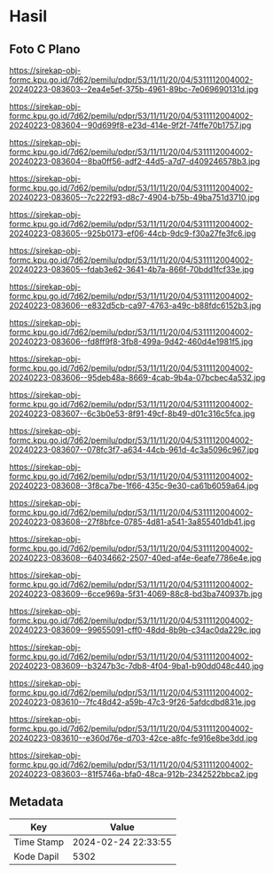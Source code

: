 # Hasil

## Foto C Plano

https://sirekap-obj-formc.kpu.go.id/7d62/pemilu/pdpr/53/11/11/20/04/5311112004002-20240223-083603--2ea4e5ef-375b-4961-89bc-7e069690131d.jpg

https://sirekap-obj-formc.kpu.go.id/7d62/pemilu/pdpr/53/11/11/20/04/5311112004002-20240223-083604--90d699f8-e23d-414e-9f2f-74ffe70b1757.jpg

https://sirekap-obj-formc.kpu.go.id/7d62/pemilu/pdpr/53/11/11/20/04/5311112004002-20240223-083604--8ba0ff56-adf2-44d5-a7d7-d409246578b3.jpg

https://sirekap-obj-formc.kpu.go.id/7d62/pemilu/pdpr/53/11/11/20/04/5311112004002-20240223-083605--7c222f93-d8c7-4904-b75b-49ba751d3710.jpg

https://sirekap-obj-formc.kpu.go.id/7d62/pemilu/pdpr/53/11/11/20/04/5311112004002-20240223-083605--925b0173-ef06-44cb-9dc9-f30a27fe3fc6.jpg

https://sirekap-obj-formc.kpu.go.id/7d62/pemilu/pdpr/53/11/11/20/04/5311112004002-20240223-083605--fdab3e62-3641-4b7a-866f-70bdd1fcf33e.jpg

https://sirekap-obj-formc.kpu.go.id/7d62/pemilu/pdpr/53/11/11/20/04/5311112004002-20240223-083606--e832d5cb-ca97-4763-a49c-b88fdc6152b3.jpg

https://sirekap-obj-formc.kpu.go.id/7d62/pemilu/pdpr/53/11/11/20/04/5311112004002-20240223-083606--fd8ff9f8-3fb8-499a-9d42-460d4e1981f5.jpg

https://sirekap-obj-formc.kpu.go.id/7d62/pemilu/pdpr/53/11/11/20/04/5311112004002-20240223-083606--95deb48a-8669-4cab-9b4a-07bcbec4a532.jpg

https://sirekap-obj-formc.kpu.go.id/7d62/pemilu/pdpr/53/11/11/20/04/5311112004002-20240223-083607--6c3b0e53-8f91-49cf-8b49-d01c316c5fca.jpg

https://sirekap-obj-formc.kpu.go.id/7d62/pemilu/pdpr/53/11/11/20/04/5311112004002-20240223-083607--078fc3f7-a634-44cb-961d-4c3a5096c967.jpg

https://sirekap-obj-formc.kpu.go.id/7d62/pemilu/pdpr/53/11/11/20/04/5311112004002-20240223-083608--3f8ca7be-1f66-435c-9e30-ca61b6059a64.jpg

https://sirekap-obj-formc.kpu.go.id/7d62/pemilu/pdpr/53/11/11/20/04/5311112004002-20240223-083608--27f8bfce-0785-4d81-a541-3a855401db41.jpg

https://sirekap-obj-formc.kpu.go.id/7d62/pemilu/pdpr/53/11/11/20/04/5311112004002-20240223-083608--64034662-2507-40ed-af4e-6eafe7786e4e.jpg

https://sirekap-obj-formc.kpu.go.id/7d62/pemilu/pdpr/53/11/11/20/04/5311112004002-20240223-083609--6cce969a-5f31-4069-88c8-bd3ba740937b.jpg

https://sirekap-obj-formc.kpu.go.id/7d62/pemilu/pdpr/53/11/11/20/04/5311112004002-20240223-083609--99655091-cff0-48dd-8b9b-c34ac0da229c.jpg

https://sirekap-obj-formc.kpu.go.id/7d62/pemilu/pdpr/53/11/11/20/04/5311112004002-20240223-083609--b3247b3c-7db8-4f04-9ba1-b90dd048c440.jpg

https://sirekap-obj-formc.kpu.go.id/7d62/pemilu/pdpr/53/11/11/20/04/5311112004002-20240223-083610--7fc48d42-a59b-47c3-9f26-5afdcdbd831e.jpg

https://sirekap-obj-formc.kpu.go.id/7d62/pemilu/pdpr/53/11/11/20/04/5311112004002-20240223-083610--e360d76e-d703-42ce-a8fc-fe916e8be3dd.jpg

https://sirekap-obj-formc.kpu.go.id/7d62/pemilu/pdpr/53/11/11/20/04/5311112004002-20240223-083603--81f5746a-bfa0-48ca-912b-2342522bbca2.jpg


## Metadata

| Key        | Value               |
| ---------- | ------------------- |
| Time Stamp | 2024-02-24 22:33:55 |
| Kode Dapil | 5302                |



